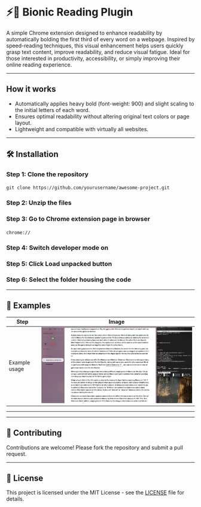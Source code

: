 <h1> ⚡📖 Bionic Reading Plugin</h1>

<p>A simple Chrome extension designed to enhance readability by automatically bolding the first third of every word on a webpage. Inspired by speed-reading techniques, this visual enhancement helps users quickly grasp text content, improve readability, and reduce visual fatigue. Ideal for those interested in productivity, accessibility, or simply improving their online reading experience.</p>

<hr>

<h2> How it works</h2>
<ul>
  <li>
    Automatically applies heavy bold (font-weight: 900) and slight scaling to the initial letters of each word.
  </li>
  <li>
    Ensures optimal readability without altering original text colors or page layout.
  </li>
  <li>
    Lightweight and compatible with virtually all websites.
  </li>
</ul>
<hr>

<h2>🛠️ Installation</h2>

<h3>Step 1: Clone the repository</h3>
<code>git clone https://github.com/yourusername/awesome-project.git</code>

<h3>Step 2: Unzip the files</h3>

<h3>Step 3: Go to Chrome extension page in browser</h3>
<code>chrome://</code>

<h3>Step 4: Switch developer mode on</h3>
<h3>Step 5: Click Load unpacked button</h3>
<h3>Step 6: Select the folder housing the code</h3>
<hr>

<h2>📸 Examples</h2>

<table>
    <thead>
        <tr>
            <th>Step</th>
            <th>Image</th>
        </tr>
    </thead>
    <tbody>
        <tr>
            <td>Example usage</td>
            <td><img src="example.jpeg" alt="Clone"></td>
        </tr>
    </tbody>
</table>

<hr>

<hr>

<h2>🤝 Contributing</h2>
<p>Contributions are welcome! Please fork the repository and submit a pull request.</p>

<hr>

<h2>📄 License</h2>
<p>This project is licensed under the MIT License - see the <a href="LICENSE">LICENSE</a> file for details.</p>
